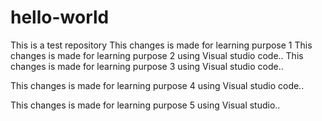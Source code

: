 # hello-world
This is a test repository
This changes is made for learning purpose 1
This changes is made for learning purpose 2 using Visual studio code..
This changes is made for learning purpose 3 using Visual studio code..

This changes is made for learning purpose 4 using Visual studio code..

This changes is made for learning purpose 5 using Visual studio..